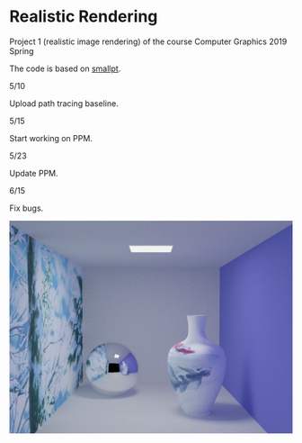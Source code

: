 # Realistic Rendering
Project 1 (realistic image rendering) of the course Computer Graphics 2019 Spring

The code is based on [smallpt](http://www.kevinbeason.com/smallpt/ "smallpt").

5/10

Upload path tracing baseline.

5/15

Start working on PPM.

5/23

Update PPM.

6/15

Fix bugs.

![avatar](https://github.com/RecursionSheep/RealisticRendering/blob/master/results/image.png)
